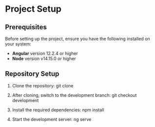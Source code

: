 # Project Setup

## Prerequisites

Before setting up the project, ensure you have the following installed on your system:

- **Angular** version 12.2.4 or higher
- **Node** version v14.15.0 or higher

## Repository Setup

1. Clone the repository:
   git clone

2. After cloning, switch to the development branch:
   git checkout development

3. Install the required dependencies:
   npm install

4. Start the development server:
   ng serve
